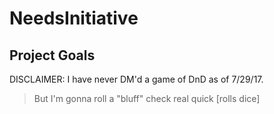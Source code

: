 # NeedsInitiative

## Project Goals
DISCLAIMER:
I have never DM'd a game of DnD as of 7/29/17.
> But I'm gonna roll a "bluff" check real quick [rolls dice]
